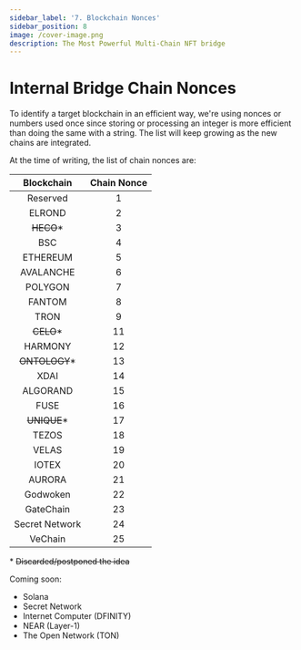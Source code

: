 ```yaml
---
sidebar_label: '7. Blockchain Nonces'
sidebar_position: 8
image: /cover-image.png
description: The Most Powerful Multi-Chain NFT bridge
---
```


# Internal Bridge Chain Nonces

To identify a target blockchain in an efficient way, we're using nonces or numbers used once since storing or processing an integer is more efficient than doing the same with a string. The list will keep growing as the new chains are integrated.

At the time of writing, the list of chain nonces are:

|Blockchain|Chain Nonce|
|:-:|:-:|
|Reserved|1|
|ELROND|2|
|<s>HECO</s>*|3|
|BSC|4|
|ETHEREUM|5|
|AVALANCHE|6|
|POLYGON|7|
|FANTOM|8|
|TRON|9|
|<s>CELO</s>*|11|
|HARMONY|12|
|<s>ONTOLOGY</s>*|13|
|XDAI|14|
|ALGORAND|15|
|FUSE|16|
|<s>UNIQUE</s>*|17|
|TEZOS|18|
|VELAS|19|
|IOTEX|20|
|AURORA|21|
|Godwoken|22|
|GateChain|23|
|Secret Network|24|
|VeChain|25|


\* <s>Discarded/postponed the idea</s>

Coming soon:<br/>
- Solana
- Secret Network
- Internet Computer (DFINITY)
- NEAR (Layer-1)
- The Open Network (TON)